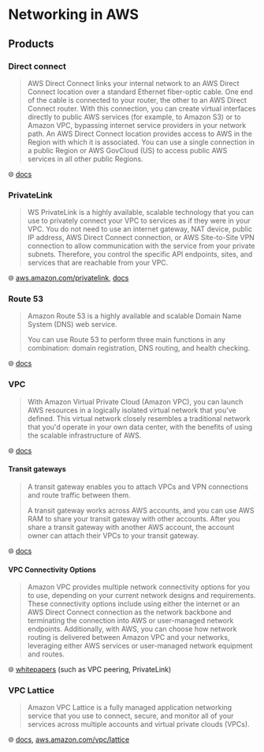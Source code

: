 # Networking in AWS

## Products

### Direct connect

> AWS Direct Connect links your internal network to an AWS Direct Connect location over a standard Ethernet fiber-optic cable.
> One end of the cable is connected to your router, the other to an AWS Direct Connect router.
> With this connection, you can create virtual interfaces directly to public AWS services (for example, to Amazon S3) or to Amazon VPC, bypassing internet service providers in your network path.
> An AWS Direct Connect location provides access to AWS in the Region with which it is associated.
> You can use a single connection in a public Region or AWS GovCloud (US) to access public AWS services in all other public Regions.

🌐 [docs](https://docs.aws.amazon.com/directconnect/latest/UserGuide/Welcome.html)

### PrivateLink

> WS PrivateLink is a highly available, scalable technology that you can use to privately connect your VPC to services as if they were in your VPC.
> You do not need to use an internet gateway, NAT device, public IP address, AWS Direct Connect connection, or AWS Site-to-Site VPN connection to allow communication with the service from your private subnets.
> Therefore, you control the specific API endpoints, sites, and services that are reachable from your VPC.

🌐 [aws.amazon.com/privatelink](https://aws.amazon.com/privatelink/), [docs](https://docs.aws.amazon.com/vpc/latest/privatelink/what-is-privatelink.html)

### Route 53

> Amazon Route 53 is a highly available and scalable Domain Name System (DNS) web service.
>
> You can use Route 53 to perform three main functions in any combination: domain registration, DNS routing, and health checking.

🌐 [docs](https://docs.aws.amazon.com/Route53/latest/DeveloperGuide/Welcome.html)

### VPC

> With Amazon Virtual Private Cloud (Amazon VPC), you can launch AWS resources in a logically isolated virtual network that you've defined.
> This virtual network closely resembles a traditional network that you'd operate in your own data center, with the benefits of using the scalable infrastructure of AWS.

🌐 [docs](https://docs.aws.amazon.com/vpc/latest/userguide/what-is-amazon-vpc.html)

#### Transit gateways

> A transit gateway enables you to attach VPCs and VPN connections and route traffic between them.
>
> A transit gateway works across AWS accounts, and you can use AWS RAM to share your transit gateway with other accounts.
> After you share a transit gateway with another AWS account, the account owner can attach their VPCs to your transit gateway.

🌐 [docs](https://docs.aws.amazon.com/vpc/latest/tgw/tgw-transit-gateways.html)

#### VPC Connectivity Options

> Amazon VPC provides multiple network connectivity options for you to use, depending on your current network designs and requirements.
> These connectivity options include using either the internet or an AWS Direct Connect connection as the network backbone and terminating the connection into AWS or user-managed network endpoints.
> Additionally, with AWS, you can choose how network routing is delivered between Amazon VPC and your networks, leveraging either AWS services or user-managed network equipment and routes.

🌐 [whitepapers](https://docs.aws.amazon.com/whitepapers/latest/aws-vpc-connectivity-options/welcome.html) (such as VPC peering, PrivateLink)

### VPC Lattice

> Amazon VPC Lattice is a fully managed application networking service that you use to connect, secure, and monitor all of your services across multiple accounts and virtual private clouds (VPCs).

🌐 [docs](https://docs.aws.amazon.com/vpc-lattice/latest/ug/what-is-vpc-lattice.html), [aws.amazon.com/vpc/lattice](https://aws.amazon.com/vpc/lattice/)
